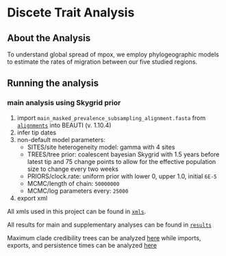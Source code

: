 # Discete Trait Analysis 

## About the Analysis

To understand global spread of mpox, we employ phylogeographic models to estimate the rates of migration between our five studied regions.

## Running the analysis

### main analysis using Skygrid prior

1. import  `main_masked_prevalence_subsampling_alignment.fasta` from [`alignments`](alignments/) into BEAUTI (v. 1.10.4)
2. infer tip dates 
3. non-default model parameters: 
   - SITES/site heterogeneity model: gamma with 4 sites
   - TREES/tree prior: coalescent bayesian Skygrid with 1.5 years before latest tip and 75 change points to allow for the effective population size to change every two weeks 
   - PRIORS/clock.rate: uniform prior with lower 0, upper 1.0, initial `6E-5` 
   - MCMC/length of chain: `50000000`
   - MCMC/log parameters every: `25000`
5. export xml 

All xmls used in this project can be found in [`xmls`](xmls/). 

All results for main and supplementary analyses can be found in [`results`](results/)

Maximum clade credibility trees can be analyzed [here](https://github.com/blab/mpox-dynamics/blob/main/scripts/plotting_dta_tree.ipynb) while imports, exports, and persistence times can be analyzed [here](https://github.com/blab/mpox-dynamics/blob/main/scripts/estimating_introductions_exportations.ipynb)
  

